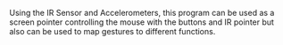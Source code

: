 Using the IR Sensor and Accelerometers, this program can be used as a screen pointer controlling the mouse with the buttons and IR pointer but also can be used to map gestures to different functions.
